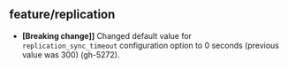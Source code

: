 ## feature/replication

* **[Breaking change]]** Changed default value for `replication_sync_timeout`
  configuration option to 0 seconds (previous value was 300) (gh-5272).
